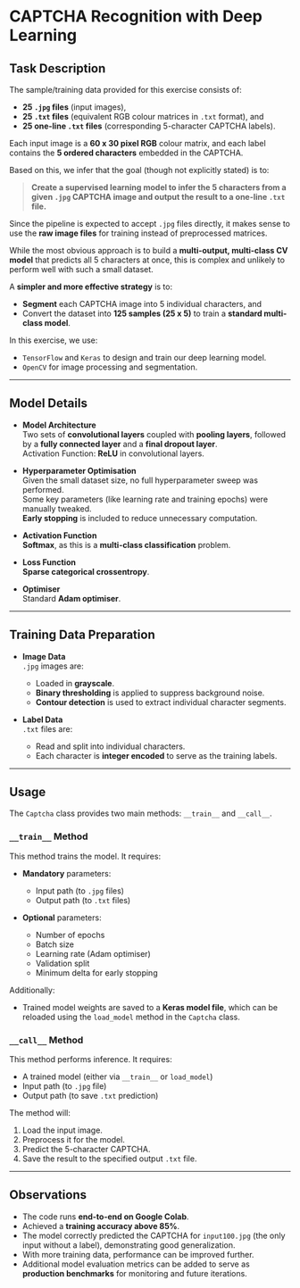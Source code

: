 # CAPTCHA Recognition with Deep Learning

## Task Description

The sample/training data provided for this exercise consists of:

- **25 `.jpg` files** (input images),
- **25 `.txt` files** (equivalent RGB colour matrices in `.txt` format), and  
- **25 one-line `.txt` files** (corresponding 5-character CAPTCHA labels).  

Each input image is a **60 x 30 pixel RGB** colour matrix, and each label contains the **5 ordered characters** embedded in the CAPTCHA.  

Based on this, we infer that the goal (though not explicitly stated) is to:

> **Create a supervised learning model to infer the 5 characters from a given `.jpg` CAPTCHA image and output the result to a one-line `.txt` file.**

Since the pipeline is expected to accept `.jpg` files directly, it makes sense to use the **raw image files** for training instead of preprocessed matrices.

While the most obvious approach is to build a **multi-output, multi-class CV model** that predicts all 5 characters at once, this is complex and unlikely to perform well with such a small dataset.  

A **simpler and more effective strategy** is to:
- **Segment** each CAPTCHA image into 5 individual characters, and  
- Convert the dataset into **125 samples (25 x 5)** to train a **standard multi-class model**.

In this exercise, we use:
- `TensorFlow` and `Keras` to design and train our deep learning model.
- `OpenCV` for image processing and segmentation.

---

## Model Details

- **Model Architecture**  
  Two sets of **convolutional layers** coupled with **pooling layers**, followed by a **fully connected layer** and a **final dropout layer**.  
  Activation Function: **ReLU** in convolutional layers.

- **Hyperparameter Optimisation**  
  Given the small dataset size, no full hyperparameter sweep was performed.  
  Some key parameters (like learning rate and training epochs) were manually tweaked.  
  **Early stopping** is included to reduce unnecessary computation.

- **Activation Function**  
  **Softmax**, as this is a **multi-class classification** problem.

- **Loss Function**  
  **Sparse categorical crossentropy**.

- **Optimiser**  
  Standard **Adam optimiser**.

---

## Training Data Preparation

- **Image Data**  
  `.jpg` images are:
  - Loaded in **grayscale**.
  - **Binary thresholding** is applied to suppress background noise.
  - **Contour detection** is used to extract individual character segments.

- **Label Data**  
  `.txt` files are:
  - Read and split into individual characters.
  - Each character is **integer encoded** to serve as the training labels.

---

## Usage

The `Captcha` class provides two main methods: `__train__` and `__call__`.

### `__train__` Method
This method trains the model. It requires:

- **Mandatory** parameters:
  - Input path (to `.jpg` files)
  - Output path (to `.txt` files)

- **Optional** parameters:
  - Number of epochs  
  - Batch size  
  - Learning rate (Adam optimiser)  
  - Validation split  
  - Minimum delta for early stopping  

Additionally:
- Trained model weights are saved to a **Keras model file**, which can be reloaded using the `load_model` method in the `Captcha` class.

### `__call__` Method
This method performs inference. It requires:

- A trained model (either via `__train__` or `load_model`)
- Input path (to `.jpg` file)
- Output path (to save `.txt` prediction)

The method will:
1. Load the input image.
2. Preprocess it for the model.
3. Predict the 5-character CAPTCHA.
4. Save the result to the specified output `.txt` file.

---

## Observations

- The code runs **end-to-end on Google Colab**.
- Achieved a **training accuracy above 85%**.
- The model correctly predicted the CAPTCHA for `input100.jpg` (the only input without a label), demonstrating good generalization.
- With more training data, performance can be improved further.
- Additional model evaluation metrics can be added to serve as **production benchmarks** for monitoring and future iterations.
